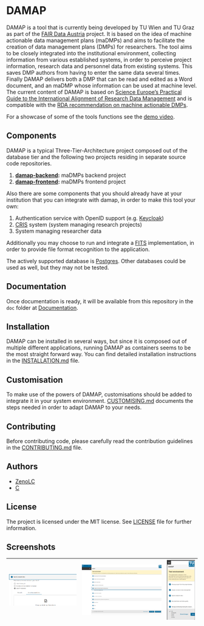 # DAMAP

DAMAP is a tool that is currently being developed by TU Wien and TU Graz as part of the 
[FAIR Data Austria](https://forschungsdaten.at/fda/) project. 
It is based on the idea of machine actionable data management plans (maDMPs) and aims to facilitate the 
creation of data management plans (DMPs) for researchers. 
The tool aims to be closely integrated into the institutional environment, collecting information from 
various established systems, in order to perceive project information, research data and personnel data 
from existing systems.
This saves DMP authors from having to enter the same data several times. 
Finally DAMAP delivers both a DMP that can be read and edited as a Word document, and an maDMP whose 
information can be used at machine level. The current content of DAMAP is based on 
[Science Europe’s Practical Guide to the International Alignment of Research Data Management](https://www.tuwien.at/fileadmin/Assets/forschung/Zentrum_Forschungsdatenmanagement/pdf-Sammlung/se_rdm_practical_guide_extended_final_2021.pdf)
and is compatible with the [RDA recommendation on machine actionable DMPs](https://zenodo.org/record/4036060#.Yk20vjWxVaR).

For a showcase of some of the tools functions see the [demo video](https://youtu.be/IxQzqy26ZO4).

## Components

DAMAP is a typical Three-Tier-Architecture project composed out of the database tier and the following two projects 
residing in separate source code repositories.

1. **[damap-backend](https://github.com/tuwien-csd/damap-backend):** maDMPs backend project
2. **[damap-frontend](https://github.com/tuwien-csd/damap-frontend):** maDMPs frontend project

Also there are some components that you should already have at your institution that you can integrate with damap,
in order to make this tool your own:

1. Authentication service with OpenID support (e.g. [Keycloak](https://www.keycloak.org/))
2. [CRIS](https://en.wikipedia.org/wiki/Current_research_information_system) system (system managing research projects)
3. System managing researcher data

Additionally you may choose to run and integrate a [FITS](https://projects.iq.harvard.edu/fits) implementation,
in order to provide file format recognition to the application.

The actively supported database is [Postgres](https://www.postgresql.org/). Other databases could be used as well,
but they may not be tested.

## Documentation

Once documentation is ready, it will be available from this repository in the `doc` folder at 
[Documentation](doc/index.md).

## Installation

DAMAP can be installed in several ways, but since it is composed out of multiple different applications, running DAMAP
as containers seems to be the most straight forward way. You can find detailed installation instructions in the 
[INSTALLATION.md](INSTALLATION.md) file.

## Customisation

To make use of the powers of DAMAP, customisations should be added to integrate it in your system environment.
[CUSTOMISING.md](CUSTOMISING.md) documents the steps needed in order to adapt DAMAP to your needs.

## Contributing

Before contributing code, please carefully read the contribution guidelines in the [CONTRIBUTING.md](CONTRIBUTING.md) 
file.

## Authors

* [ZenoLC](https://github.com/ZenoLC)
* [C]()

## License

The project is licensed under the MIT license. See [LICENSE](LICENSE) file for further information.

## Screenshots

|![Add researcher data step](doc/screenshots/step.png)|![End step](doc/screenshots/end_step.png)|![Responive design](doc/screenshots/responsive.png)|
|:---:|:---:|:---:|
